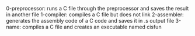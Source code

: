 0-preprocessor: runs a C file through the preprocessor and saves the result in another file
1-compiler: compiles a C file but does not link
2-assembler: generates the assembly code of a C code and saves it in .s output file
3-name: compiles a C file and creates an executable named cisfun
